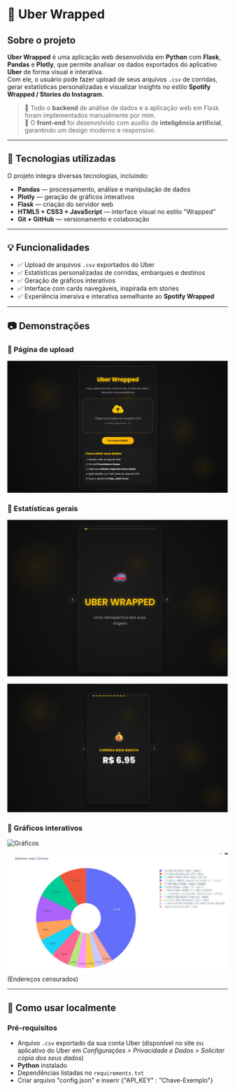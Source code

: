 # 🚗 Uber Wrapped

## Sobre o projeto

**Uber Wrapped** é uma aplicação web desenvolvida em **Python** com **Flask**, **Pandas** e **Plotly**, que permite analisar os dados exportados do aplicativo **Uber** de forma visual e interativa.  
Com ele, o usuário pode fazer upload de seus arquivos `.csv` de corridas, gerar estatísticas personalizadas e visualizar insights no estilo **Spotify Wrapped / Stories do Instagram**.

> 🔧 Todo o **backend** de análise de dados e a aplicação web em Flask foram implementados manualmente por mim.  
> 🎨 O **front-end** foi desenvolvido com auxílio de **inteligência artificial**, garantindo um design moderno e responsivo.

---

## 🚀 Tecnologias utilizadas

O projeto integra diversas tecnologias, incluindo:

- **Pandas** — processamento, análise e manipulação de dados  
- **Plotly** — geração de gráficos interativos  
- **Flask** — criação do servidor web  
- **HTML5 + CSS3 + JavaScript** — interface visual no estilo "Wrapped"  
- **Git + GitHub** — versionamento e colaboração  

---

## 💡 Funcionalidades

- ✅ Upload de arquivos `.csv` exportados do Uber  
- ✅ Estatísticas personalizadas de corridas, embarques e destinos  
- ✅ Geração de gráficos interativos 
- ✅ Interface com cards navegáveis, inspirada em stories  
- ✅ Experiência imersiva e interativa semelhante ao **Spotify Wrapped**  

---

## 📷 Demonstrações

### 🔻 Página de upload  
![Upload](/exemplos/upload.jpeg)

### 🔻 Estatísticas gerais  
![Estatísticas](/exemplos/Gerais2.png)

![Estatísticas](/exemplos/Gerais.jpeg)

### 🔻 Gráficos interativos  
![Gráficos](/exemplos/Gráficos.jpeg)

![Gráficos](/exemplos/destinos.png)
(Endereços censurados)

---

## 🔄 Como usar localmente

### Pré-requisitos
- Arquivo `.csv` exportado da sua conta Uber (disponível no site ou aplicativo do Uber em *Configurações > Privacidade e Dados > Solicitar cópia dos seus dados*)  
- **Python** instalado  
- Dependências listadas no `requirements.txt`
- Criar arquivo "config.json" e inserir {"API_KEY" : "Chave-Exemplo"}
